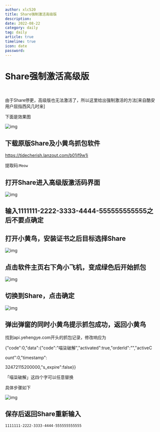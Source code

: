```yaml
---
author: xlc520
title: Share强制激活高级版
description: 
date: 2022-08-22
category: daily
tag: daily
article: true
timeline: true
icon: date
password: 
---
```


# Share强制激活高级版

​              

由于Share停更，高级版也无法激活了，所以这里给出强制激活的方法[来自酷安用户屈指西风几时来]

下面是效果图

![img](http://122.9.159.116:5244/d/ecloud180/images/blogImage//Screenshot_20220501_120140_com.hengye.share.jpg)



## 下载原版Share及小黄鸟抓包软件

https://tidecherish.lanzout.com/b01jf9w1i

提取码:`Meow`

## 打开Share进入高级版激活码界面

![img](http://122.9.159.116:5244/d/ecloud180/images/blogImage//Screenshot_20220501_120738_com.hengye.share.jpg)

## 输入1111111-2222-3333-4444-555555555555之后不要点确定

## 打开小黄鸟，安装证书之后目标选择Share

![img](http://122.9.159.116:5244/d/ecloud180/images/blogImage//Screenshot_20220501_121008_com.guoshi.httpcanary.premium_edit_104977836891272.jpg)

## 点击软件主页右下角小飞机，变成绿色后开始抓包

![img](http://122.9.159.116:5244/d/ecloud180/images/blogImage//Screenshot_20220501_121123_com.guoshi.httpcanary.premium_edit_104993550089707.jpg)

## 切换到Share，点击确定

![img](http://122.9.159.116:5244/d/ecloud180/images/blogImage//Screenshot_20220501_121353_com.hengye.share.jpg)

## 弹出弹窗的同时小黄鸟提示抓包成功，返回小黄鸟

找到api.yehengye.com开头的抓包记录，修改响应为

{"code":0,"data":{"code":"喵柒破解","activated":true,"orderld":"","activeC

ount":0,"timestamp":

32472115200000,"s_expire":false}}

「喵柒破解」这四个字可以任意替换

具体步骤如下



![img](http://122.9.159.116:5244/d/ecloud180/images/blogImage//result-2022-05-01-12-23-34.png)



## 保存后返回Share重新输入
```
1111111-2222-3333-4444-555555555555
```